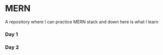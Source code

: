 # MERN
A repository where I can practice MERN stack and down here is what I learn

### Day 1
### Day 2
